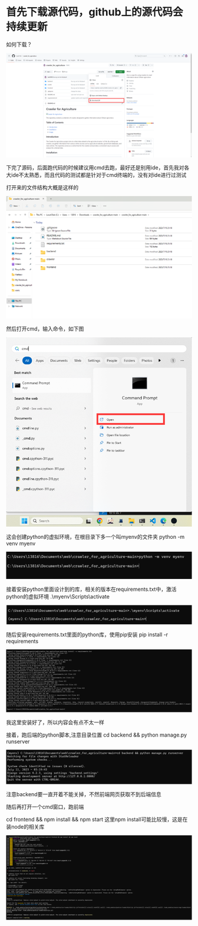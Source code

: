 # 首先下载源代码，github上的源代码会持续更新

如何下载？

<p align="center">
  <img src="static\download.png" alt="download">
</p>



下完了源码，后面跑代码的时候建议用cmd去跑，最好还是别用ide，首先我对各大ide不太熟悉，而且代码的测试都是针对于cmd终端的，没有对ide进行过测试

打开来的文件结构大概是这样的


<p align="center">
  <img src="static\structure.png" alt="structure">
</p>


然后打开cmd，输入命令，如下图

<p align="center">
  <img src="static\open_cmd.png" alt="opencmd">
</p>



这会创建python的虚拟环境，在根目录下多一个叫myenv的文件夹
python -m venv myenv
<p align="center">
  <img src="static\create_env.png" alt="create_env">
</p>



接着安装python里面设计到的库，相关的版本在requirements.txt中，激活python的虚拟环境
.\myenv\Scripts\activate

<p align="center">
  <img src="static\activate_pyEnv.png" alt="activate_pyEnv">
</p>


随后安装requirements.txt里面的python库，使用pip安装
pip install -r requirements

<p align="center">
  <img src="static\install_packages.png" alt="install_packages">
</p>

我这里安装好了，所以内容会有点不太一样

接着，跑后端的python脚本,注意目录位置
cd backend && python manage.py runserver
<p align="center">
  <img src="static\run_backend.png" alt="run_backend">
</p>

注意backend要一直开着不能关掉，不然前端网页获取不到后端信息

随后再打开一个cmd窗口，跑前端

cd frontend && npm install && npm start
这里npm install可能比较慢，这是在装node的相关库

<p align="center">
  <img src="static\run_frontend.png" alt="run_frontend">
</p>

